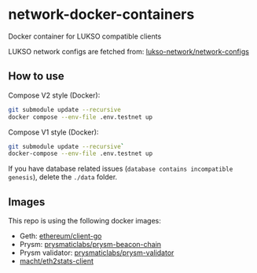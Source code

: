 # network-docker-containers

Docker container for LUKSO compatible clients

LUKSO network configs are fetched from: [lukso-network/network-configs](https://github.com/lukso-network/network-configs)

## How to use

Compose V2 style (Docker):
```sh
git submodule update --recursive
docker compose --env-file .env.testnet up
```

Compose V1 style (Docker):
```sh
git submodule update --recursive`
docker-compose --env-file .env.testnet up
```

If you have database related issues (`database contains incompatible genesis`), delete the `./data` folder.

## Images

This repo is using the following docker images:

- Geth: [ethereum/client-go](https://hub.docker.com/r/ethereum/client-go)
- Prysm: [prysmaticlabs/prysm-beacon-chain](https://hub.docker.com/r/prysmaticlabs/prysm-beacon-chain)
- Prysm validator: [prysmaticlabs/prysm-validator](https://hub.docker.com/r/prysmaticlabs/prysm-validator)
- [macht/eth2stats-client](https://hub.docker.com/r/macht/eth2stats-client)
